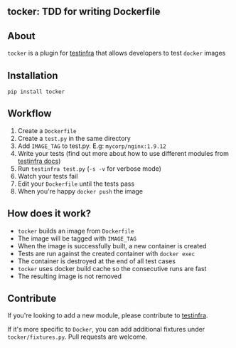 tocker: TDD for writing Dockerfile
-----------------------------------

## About

`tocker` is a plugin for [testinfra](https://github.com/philpep/testinfra/) that allows developers to test `docker` images


## Installation

    pip install tocker


## Workflow

1. Create a `Dockerfile`
2. Create a `test.py` in the same directory
3. Add `IMAGE_TAG` to test.py. E.g: `mycorp/nginx:1.9.12`
4. Write your tests (find out more about how to use different modules from [testinfra docs](http://testinfra.readthedocs.org/en/latest/modules.html))
5. Run `testinfra test.py` (`-s -v` for verbose mode)
6. Watch your tests fail
7. Edit your `Dockerfile` until the tests pass
8. When you're happy `docker push` the image

## How does it work?

- `tocker` builds an image from `Dockerfile`
- The image will be tagged with `IMAGE_TAG`
- When the image is successfully built, a new container is created
- Tests are run against the created container with `docker exec`
- The container is destroyed at the end of all test cases
- `tocker` uses docker build cache so the consecutive runs are fast
- The resulting image is not removed

## Contribute
If you're looking to add a new module, please contribute to [testinfra](https://github.com/philpep/testinfra/).

If it's more specific to `Docker`, you can add additional fixtures under `tocker/fixtures.py`. Pull requests are welcome.

